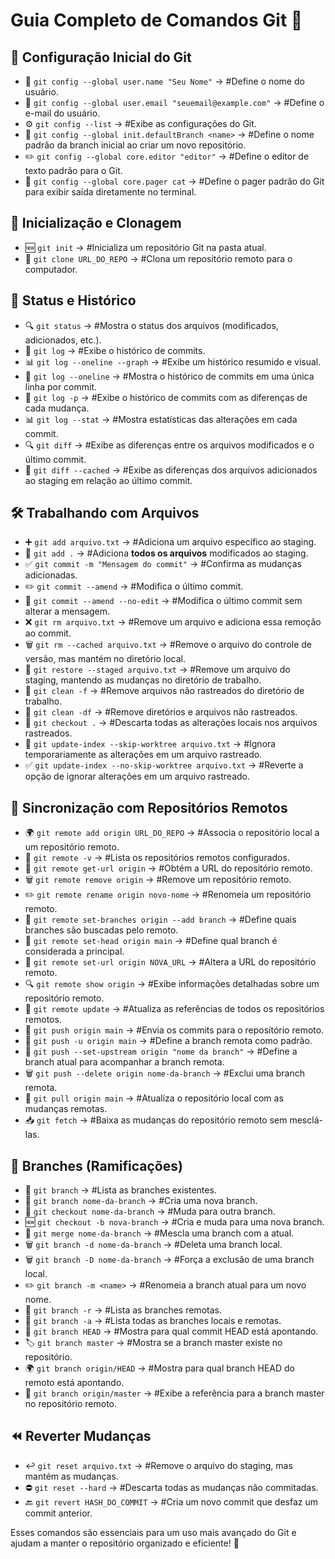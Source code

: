 <h1 class="code-line" data-line-start=0 data-line-end=1 ><a id="Guia_Completo_de_Comandos_Git__0"></a>Guia Completo de Comandos Git 🚀</h1>
<h2 class="code-line" data-line-start=2 data-line-end=3 ><a id="_Configurao_Inicial_do_Git_2"></a>🔧 Configuração Inicial do Git</h2>
<ul>
<li class="has-line-data" data-line-start="4" data-line-end="5">📝 <code>git config --global user.name &quot;Seu Nome&quot;</code> →                   #Define o nome do usuário.</li>
<li class="has-line-data" data-line-start="5" data-line-end="6">📧 <code>git config --global user.email &quot;seuemail@example.com&quot;</code> →      #Define o e-mail do usuário.</li>
<li class="has-line-data" data-line-start="6" data-line-end="7">⚙️ <code>git config --list</code> →                                          #Exibe as configurações do Git.</li>
<li class="has-line-data" data-line-start="7" data-line-end="8">🌿 <code>git config --global init.defaultBranch &lt;name&gt;</code> →              #Define o nome padrão da branch inicial ao criar um novo repositório.</li>
<li class="has-line-data" data-line-start="8" data-line-end="9">✏️ <code>git config --global core.editor &quot;editor&quot;</code> →                   #Define o editor de texto padrão para o Git.</li>
<li class="has-line-data" data-line-start="9" data-line-end="11">📜 <code>git config --global core.pager cat</code> →                         #Define o pager padrão do Git para exibir saída diretamente no terminal.</li>
</ul>
<h2 class="code-line" data-line-start=11 data-line-end=12 ><a id="_Inicializao_e_Clonagem_11"></a>📂 Inicialização e Clonagem</h2>
<ul>
<li class="has-line-data" data-line-start="13" data-line-end="14">🆕 <code>git init</code> →                                                   #Inicializa um repositório Git na pasta atual.</li>
<li class="has-line-data" data-line-start="14" data-line-end="16">🔄 <code>git clone URL_DO_REPO</code> →                                      #Clona um repositório remoto para o computador.</li>
</ul>
<h2 class="code-line" data-line-start=16 data-line-end=17 ><a id="_Status_e_Histrico_16"></a>📜 Status e Histórico</h2>
<ul>
<li class="has-line-data" data-line-start="18" data-line-end="19">🔍 <code>git status</code> →                                                 #Mostra o status dos arquivos (modificados, adicionados, etc.).</li>
<li class="has-line-data" data-line-start="19" data-line-end="20">📜 <code>git log</code> →                                                    #Exibe o histórico de commits.</li>
<li class="has-line-data" data-line-start="20" data-line-end="21">📊 <code>git log --oneline --graph</code> →                                  #Exibe um histórico resumido e visual.</li>
<li class="has-line-data" data-line-start="21" data-line-end="22">📌 <code>git log --oneline</code> →                                          #Mostra o histórico de commits em uma única linha por commit.</li>
<li class="has-line-data" data-line-start="22" data-line-end="23">🧐 <code>git log -p</code> →                                                 #Exibe o histórico de commits com as diferenças de cada mudança.</li>
<li class="has-line-data" data-line-start="23" data-line-end="24">📊 <code>git log --stat</code> →                                             #Mostra estatísticas das alterações em cada commit.</li>
<li class="has-line-data" data-line-start="24" data-line-end="25">🔍 <code>git diff</code> →                                                   #Exibe as diferenças entre os arquivos modificados e o último commit.</li>
<li class="has-line-data" data-line-start="25" data-line-end="27">🔄 <code>git diff --cached</code> →                                          #Exibe as diferenças dos arquivos adicionados ao staging em relação ao último commit.</li>
</ul>
<h2 class="code-line" data-line-start=27 data-line-end=28 ><a id="_Trabalhando_com_Arquivos_27"></a>🛠️ Trabalhando com Arquivos</h2>
<ul>
<li class="has-line-data" data-line-start="29" data-line-end="30">➕ <code>git add arquivo.txt</code> →                                        #Adiciona um arquivo específico ao staging.</li>
<li class="has-line-data" data-line-start="30" data-line-end="31">📂 <code>git add .</code> →                                                  #Adiciona <strong>todos os arquivos</strong> modificados ao staging.</li>
<li class="has-line-data" data-line-start="31" data-line-end="32">✅ <code>git commit -m &quot;Mensagem do commit&quot;</code> →                         #Confirma as mudanças adicionadas.</li>
<li class="has-line-data" data-line-start="32" data-line-end="33">✏️ <code>git commit --amend</code> →                                         #Modifica o último commit.</li>
<li class="has-line-data" data-line-start="33" data-line-end="34">🔄 <code>git commit --amend --no-edit</code> →                               #Modifica o último commit sem alterar a mensagem.</li>
<li class="has-line-data" data-line-start="34" data-line-end="35">❌ <code>git rm arquivo.txt</code> →                                         #Remove um arquivo e adiciona essa remoção ao commit.</li>
<li class="has-line-data" data-line-start="35" data-line-end="36">🗑️ <code>git rm --cached arquivo.txt</code> →                                #Remove o arquivo do controle de versão, mas mantém no diretório local.</li>
<li class="has-line-data" data-line-start="36" data-line-end="37">🔄 <code>git restore --staged arquivo.txt</code> →                           #Remove um arquivo do staging, mantendo as mudanças no diretório de trabalho.</li>
<li class="has-line-data" data-line-start="37" data-line-end="38">🧹 <code>git clean -f</code> →                                               #Remove arquivos não rastreados do diretório de trabalho.</li>
<li class="has-line-data" data-line-start="38" data-line-end="39">🧹 <code>git clean -df</code> →                                              #Remove diretórios e arquivos não rastreados.</li>
<li class="has-line-data" data-line-start="39" data-line-end="40">🔄 <code>git checkout .</code> →                                             #Descarta todas as alterações locais nos arquivos rastreados.</li>
<li class="has-line-data" data-line-start="40" data-line-end="41">🚫 <code>git update-index --skip-worktree arquivo.txt</code> →               #Ignora temporariamente as alterações em um arquivo rastreado.</li>
<li class="has-line-data" data-line-start="41" data-line-end="43">✅ <code>git update-index --no-skip-worktree arquivo.txt</code> →            #Reverte a opção de ignorar alterações em um arquivo rastreado.</li>
</ul>
<h2 class="code-line" data-line-start=43 data-line-end=44 ><a id="_Sincronizao_com_Repositrios_Remotos_43"></a>🔗 Sincronização com Repositórios Remotos</h2>
<ul>
<li class="has-line-data" data-line-start="45" data-line-end="46">🌍 <code>git remote add origin URL_DO_REPO</code> →                          #Associa o repositório local a um repositório remoto.</li>
<li class="has-line-data" data-line-start="46" data-line-end="47">🔗 <code>git remote -v</code> →                                              #Lista os repositórios remotos configurados.</li>
<li class="has-line-data" data-line-start="47" data-line-end="48">🔄 <code>git remote get-url origin</code> →                                  #Obtém a URL do repositório remoto.</li>
<li class="has-line-data" data-line-start="48" data-line-end="49">🗑️ <code>git remote remove origin</code> →                                   #Remove um repositório remoto.</li>
<li class="has-line-data" data-line-start="49" data-line-end="50">✏️ <code>git remote rename origin novo-nome</code> →                         #Renomeia um repositório remoto.</li>
<li class="has-line-data" data-line-start="50" data-line-end="51">🔄 <code>git remote set-branches origin --add branch</code> →                #Define quais branches são buscadas pelo remoto.</li>
<li class="has-line-data" data-line-start="51" data-line-end="52">📌 <code>git remote set-head origin main</code> →                            #Define qual branch é considerada a principal.</li>
<li class="has-line-data" data-line-start="52" data-line-end="53">🔄 <code>git remote set-url origin NOVA_URL</code> →                         #Altera a URL do repositório remoto.</li>
<li class="has-line-data" data-line-start="53" data-line-end="54">🔍 <code>git remote show origin</code> →                                     #Exibe informações detalhadas sobre um repositório remoto.</li>
<li class="has-line-data" data-line-start="54" data-line-end="55">🔄 <code>git remote update</code> →                                          #Atualiza as referências de todos os repositórios remotos.</li>
<li class="has-line-data" data-line-start="55" data-line-end="56">🚀 <code>git push origin main</code> →                                       #Envia os commits para o repositório remoto.</li>
<li class="has-line-data" data-line-start="56" data-line-end="57">📌 <code>git push -u origin main</code> →                                    #Define a branch remota como padrão.</li>
<li class="has-line-data" data-line-start="57" data-line-end="58">🔄 <code>git push --set-upstream origin &quot;nome da branch&quot;</code> →            #Define a branch atual para acompanhar a branch remota.</li>
<li class="has-line-data" data-line-start="58" data-line-end="59">🗑️ <code>git push --delete origin nome-da-branch</code> →                    #Exclui uma branch remota.</li>
<li class="has-line-data" data-line-start="59" data-line-end="60">🔄 <code>git pull origin main</code> →                                       #Atualiza o repositório local com as mudanças remotas.</li>
<li class="has-line-data" data-line-start="60" data-line-end="62">📥 <code>git fetch</code> →                                                  #Baixa as mudanças do repositório remoto sem mesclá-las.</li>
</ul>
<h2 class="code-line" data-line-start=62 data-line-end=63 ><a id="_Branches_Ramificaes_62"></a>🌱 Branches (Ramificações)</h2>
<ul>
<li class="has-line-data" data-line-start="64" data-line-end="65">🌳 <code>git branch</code> →                                                 #Lista as branches existentes.</li>
<li class="has-line-data" data-line-start="65" data-line-end="66">🌱 <code>git branch nome-da-branch</code> →                                  #Cria uma nova branch.</li>
<li class="has-line-data" data-line-start="66" data-line-end="67">🔄 <code>git checkout nome-da-branch</code> →                                #Muda para outra branch.</li>
<li class="has-line-data" data-line-start="67" data-line-end="68">🆕 <code>git checkout -b nova-branch</code> →                                #Cria e muda para uma nova branch.</li>
<li class="has-line-data" data-line-start="68" data-line-end="69">🔀 <code>git merge nome-da-branch</code> →                                   #Mescla uma branch com a atual.</li>
<li class="has-line-data" data-line-start="69" data-line-end="70">🗑️ <code>git branch -d nome-da-branch</code> →                               #Deleta uma branch local.</li>
<li class="has-line-data" data-line-start="70" data-line-end="71">🗑️ <code>git branch -D nome-da-branch</code> →                               #Força a exclusão de uma branch local.</li>
<li class="has-line-data" data-line-start="71" data-line-end="72">✏️ <code>git branch -m &lt;name&gt;</code> →                                       #Renomeia a branch atual para um novo nome.</li>
<li class="has-line-data" data-line-start="72" data-line-end="73">🔄 <code>git branch -r</code> →                                              #Lista as branches remotas.</li>
<li class="has-line-data" data-line-start="73" data-line-end="74">📌 <code>git branch -a</code> →                                              #Lista todas as branches locais e remotas.</li>
<li class="has-line-data" data-line-start="74" data-line-end="75">🔗 <code>git branch HEAD</code> →                                            #Mostra para qual commit HEAD está apontando.</li>
<li class="has-line-data" data-line-start="75" data-line-end="76">🏷️ <code>git branch master</code> →                                          #Mostra se a branch master existe no repositório.</li>
<li class="has-line-data" data-line-start="76" data-line-end="77">🌍 <code>git branch origin/HEAD</code> →                                     #Mostra para qual branch HEAD do remoto está apontando.</li>
<li class="has-line-data" data-line-start="77" data-line-end="79">🔄 <code>git branch origin/master</code> →                                   #Exibe a referência para a branch master no repositório remoto.</li>
</ul>
<h2 class="code-line" data-line-start=79 data-line-end=80 ><a id="_Reverter_Mudanas_79"></a>⏪ Reverter Mudanças</h2>
<ul>
<li class="has-line-data" data-line-start="81" data-line-end="82">↩️ <code>git reset arquivo.txt</code> →                                      #Remove o arquivo do staging, mas mantém as mudanças.</li>
<li class="has-line-data" data-line-start="82" data-line-end="83">⛔ <code>git reset --hard</code> →                                           #Descarta todas as mudanças não commitadas.</li>
<li class="has-line-data" data-line-start="83" data-line-end="85">🔙 <code>git revert HASH_DO_COMMIT</code> →                                  #Cria um novo commit que desfaz um commit anterior.</li>
</ul>
<p class="has-line-data" data-line-start="85" data-line-end="86">Esses comandos são essenciais para um uso mais avançado do Git e ajudam a manter o repositório organizado e eficiente! 🚀</p>
